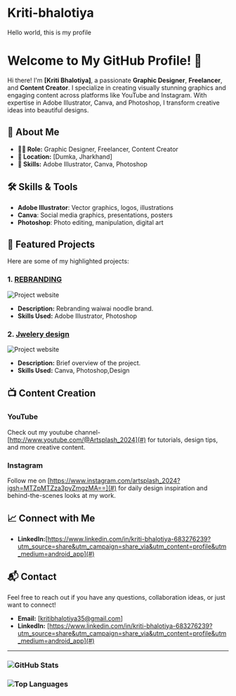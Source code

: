 # Kriti-bhalotiya
Hello world, this is my profile
# Welcome to My GitHub Profile! 🎨

Hi there! I'm **[Kriti Bhalotiya]**, a passionate **Graphic Designer**, **Freelancer**, and **Content Creator**. I specialize in creating visually stunning graphics and engaging content across platforms like YouTube and Instagram. With expertise in Adobe Illustrator, Canva, and Photoshop, I transform creative ideas into beautiful designs.

## 🌟 About Me

- **👨‍💻 Role:** Graphic Designer, Freelancer, Content Creator
- **📍 Location:** [Dumka, Jharkhand]
- **💼 Skills:** Adobe Illustrator, Canva, Photoshop

## 🛠️ Skills & Tools

- **Adobe Illustrator**: Vector graphics, logos, illustrations
- **Canva**: Social media graphics, presentations, posters
- **Photoshop**: Photo editing, manipulation, digital art

## 📂 Featured Projects

Here are some of my highlighted projects:

### 1. [REBRANDING](#)
![Project website](https://waiwairebranding.my.canva.site/)
- **Description:** Rebranding waiwai noodle brand.
- **Skills Used:** Adobe Illustrator, Photoshop

### 2. [Jwelery design](#)
![Project website](https://waiwairebranding.my.canva.site/beige-minimalist-casual-new-collection-bag-desktop-prototype)
- **Description:** Brief overview of the project.
- **Skills Used:** Canva, Photoshop,Design

## 📺 Content Creation

### YouTube
Check out my youtube channel- [http://www.youtube.com/@Artsplash_2024](#) for tutorials, design tips, and more creative content.

### Instagram
Follow me on [https://www.instagram.com/artsplash_2024?igsh=MTZpMTZza3pyZmgzMA==](#) for daily design inspiration and behind-the-scenes looks at my work.

## 📈 Connect with Me

- **LinkedIn:**[https://www.linkedin.com/in/kriti-bhalotiya-683276239?utm_source=share&utm_campaign=share_via&utm_content=profile&utm_medium=android_app](#)

## 📬 Contact

Feel free to reach out if you have any questions, collaboration ideas, or just want to connect!

- **Email:** [kritibhalotiya35@gmail.com]
- **LinkedIn:** [https://www.linkedin.com/in/kriti-bhalotiya-683276239?utm_source=share&utm_campaign=share_via&utm_content=profile&utm_medium=android_app](#)

---

### ![GitHub Stats](https://github-readme-stats.vercel.app/api?username=your-github-username&show_icons=true&hide_title=true&count_private=true&hide=prs&theme=radical)

### ![Top Languages](https://github-readme-stats.vercel.app/api/top-langs/?username=your-github-username&layout=compact&theme=radical)
